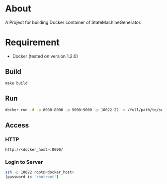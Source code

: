 About
======

A Project for building Docker container of StateMachineGenerator.



Requirement
======

* Docker (tested on version 1.2.0)


Build
----------

```
make build
```

Run
-------

```sh
docker run -d -p 8000:8000 -p 9000:9000 -p 10022:22 -v /full/path/to/sqlitedb/dir/on/docker/host:/application/GoodParts/mnt mokemokechicken/smc_service
```

Access
-------

### HTTP

```
http://<docker_host>:8000/
```

### Login to Server

```sh
ssh -p 10022 root@<docker_host>
(password is 'rootroot')
```
